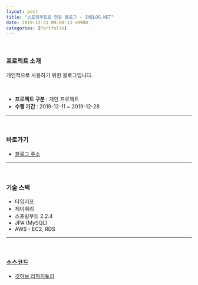 ```yaml
---
layout: post
title: "스프링부트로 만든 블로그 - JHBLOG.NET"
date: 2019-12-31 09:00:13 +0900
categories: [Portfolio]
---
```


<br>

### 프로젝트 소개

개인적으로 사용하기 위한 블로그입니다.

<br>

- **프로젝트 구분** : 개인 프로젝트
- **수행 기간** : 2019-12-11 ~ 2019-12-28

---

<br>

### 바로가기

- [블로그 주소](http://jhblog.net)

---

<br>

### 기술 스택

- 타임리프
- 제이쿼리
- 스프링부트 2.2.4
- JPA (MySQL)
- AWS - EC2, RDS

---

<br>

### 소스코드

- [깃허브 리파지토리](https://github.com/codemakim/springblog)
